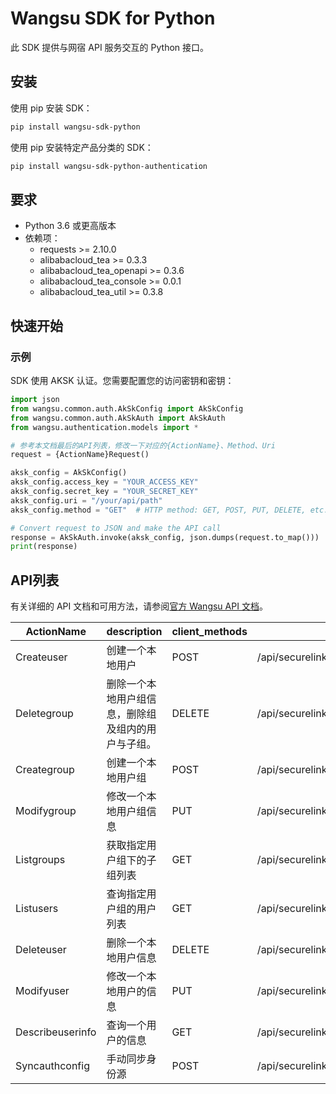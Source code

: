 # Wangsu SDK for Python

此 SDK 提供与网宿 API 服务交互的 Python 接口。

## 安装

使用 pip 安装 SDK：

```bash
pip install wangsu-sdk-python
```
使用 pip 安装特定产品分类的 SDK：

```bash
pip install wangsu-sdk-python-authentication
```


## 要求

- Python 3.6 或更高版本
- 依赖项：
  - requests >= 2.10.0
  - alibabacloud_tea >= 0.3.3
  - alibabacloud_tea_openapi >= 0.3.6
  - alibabacloud_tea_console >= 0.0.1
  - alibabacloud_tea_util >= 0.3.8

## 快速开始

### 示例

SDK 使用 AKSK 认证。您需要配置您的访问密钥和密钥：

```python
import json
from wangsu.common.auth.AkSkConfig import AkSkConfig
from wangsu.common.auth.AkSkAuth import AkSkAuth
from wangsu.authentication.models import *

# 参考本文档最后的API列表，修改一下对应的{ActionName}、Method、Uri
request = {ActionName}Request()

aksk_config = AkSkConfig()
aksk_config.access_key = "YOUR_ACCESS_KEY"
aksk_config.secret_key = "YOUR_SECRET_KEY"
aksk_config.uri = "/your/api/path"
aksk_config.method = "GET"  # HTTP method: GET, POST, PUT, DELETE, etc.

# Convert request to JSON and make the API call
response = AkSkAuth.invoke(aksk_config, json.dumps(request.to_map()))
print(response)

```


## API列表
有关详细的 API 文档和可用方法，请参阅[官方 Wangsu API 文档](https://www.wangsu.com/document/api-doc/Overview?productType=all)。

| ActionName | description | client_methods | uri |
| --- | --- | --- | --- |
| Createuser | 创建一个本地用户 | POST | /api/securelink/idaas/user |
| Deletegroup | 删除一个本地用户组信息，删除组及组内的用户与子组。 | DELETE | /api/securelink/idaas/usergroup |
| Creategroup | 创建一个本地用户组 | POST | /api/securelink/idaas/usergroup |
| Modifygroup | 修改一个本地用户组信息 | PUT | /api/securelink/idaas/usergroup |
| Listgroups | 获取指定用户组下的子组列表 | GET | /api/securelink/idaas/usergroup/list |
| Listusers | 查询指定用户组的用户列表 | GET | /api/securelink/idaas/user/list |
| Deleteuser | 删除一个本地用户信息 | DELETE | /api/securelink/idaas/user |
| Modifyuser | 修改一个本地用户的信息 | PUT | /api/securelink/idaas/user |
| Describeuserinfo | 查询一个用户的信息 | GET | /api/securelink/idaas/user |
| Syncauthconfig | 手动同步身份源 | POST | /api/securelink/idaas/authconfig/sync |
